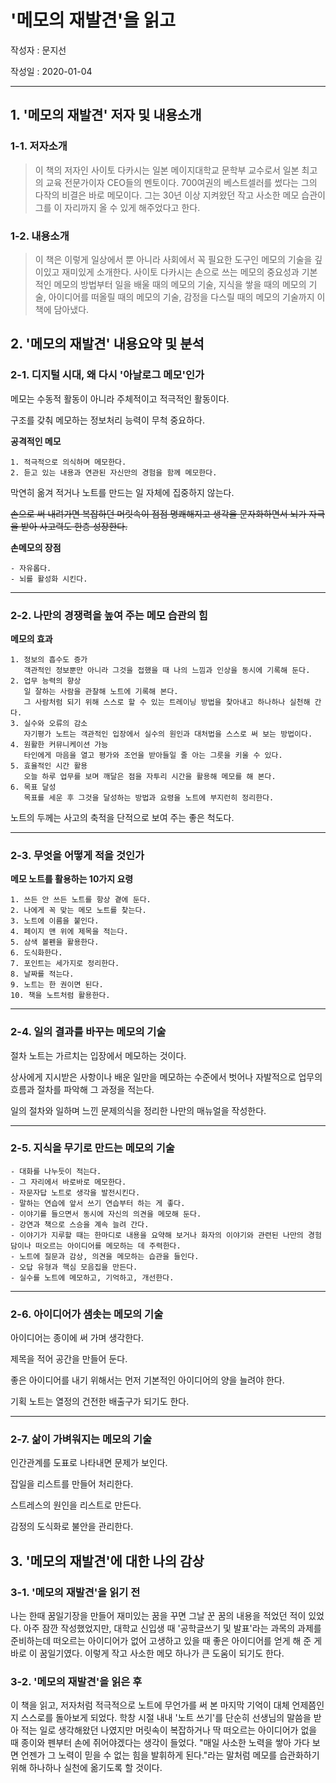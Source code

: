 # '메모의 재발견'을 읽고

작성자 : 문지선

작성일 : 2020-01-04

---

## 1. '메모의 재발견' 저자 및 내용소개

### 1-1. 저자소개

> 이 책의 저자인 사이토 다카시는 일본 메이지대학교 문학부 교수로서 일본 최고의 교육 전문가이자 CEO들의 멘토이다. 700여권의 베스트셀러를 썼다는 그의 다작의 비결은 바로 메모이다. 그는 30년 이상 지켜왔던 작고 사소한 메모 습관이 그를 이 자리까지 올 수 있게 해주었다고 한다.

### 1-2. 내용소개

> 이 책은 이렇게 일상에서 뿐 아니라 사회에서 꼭 필요한 도구인 메모의 기술을 깊이있고 재미있게 소개한다. 사이토 다카시는 손으로 쓰는 메모의 중요성과 기본적인 메모의 방법부터 일을 배울 때의 메모의 기술, 지식을 쌓을 때의 메모의 기술, 아이디어를 떠올릴 때의 메모의 기술, 감정을 다스릴 때의 메모의 기술까지 이 책에 담아냈다.



## 2. '메모의 재발견' 내용요약 및 분석

### 2-1. 디지털 시대, 왜 다시 '아날로그 메모'인가

메모는 수동적 활동이 아니라 주체적이고 적극적인 활동이다.

구조를 갖춰 메모하는 정보처리 능력이 무척 중요하다.

**공격적인 메모**

```
1. 적극적으로 의식하며 메모한다.
2. 듣고 있는 내용과 연관된 자신만의 경험을 함께 메모한다.
```

막연히 옮겨 적거나 노트를 만드는 일 자체에 집중하지 않는다.

~~손으로 써 내려가면 복잡하던 머릿속이 점점 명쾌해지고 생각을 문자화하면서 뇌가 자극을 받아 사고력도 한층 성장한다.~~

**손메모의 장점**

```
- 자유롭다.
- 뇌를 활성화 시킨다.
```

---

### 2-2. 나만의 경쟁력을 높여 주는 메모 습관의 힘

**메모의 효과**

```
1. 정보의 흡수도 증가
   객관적인 정보뿐만 아니라 그것을 접했을 때 나의 느낌과 인상을 동시에 기록해 둔다.
2. 업무 능력의 향상
   일 잘하는 사람을 관찰해 노트에 기록해 본다.
   그 사람처럼 되기 위해 스스로 할 수 있는 트레이닝 방법을 찾아내고 하나하나 실천해 간다.
3. 실수와 오류의 감소
   자기평가 노트는 객관적인 입장에서 실수의 원인과 대처법을 스스로 써 보는 방법이다.
4. 원활한 커뮤니케이션 가능
   타인에게 마음을 열고 평가와 조언을 받아들일 줄 아는 그릇을 키울 수 있다.
5. 효율적인 시간 활용
   오늘 하루 업무를 보며 깨달은 점을 자투리 시간을 활용해 메모를 해 본다.
6. 목표 달성
   목표를 세운 후 그것을 달성하는 방법과 요령을 노트에 부지런히 정리한다.
```

노트의 두께는 사고의 축적을 단적으로 보여 주는 좋은 척도다.

---

### 2-3. 무엇을 어떻게 적을 것인가

**메모 노트를 활용하는 10가지 요령**

```
1. 쓰든 안 쓰든 노트를 항상 곁에 둔다.
2. 나에게 꼭 맞는 메모 노트를 찾는다.
3. 노트에 이름을 붙인다.
4. 페이지 맨 위에 제목을 적는다.
5. 삼색 볼펜을 활용한다.
6. 도식화한다.
7. 포인트는 세가지로 정리한다.
8. 날짜를 적는다.
9. 노트는 한 권이면 된다.
10. 책을 노트처럼 활용한다.
```

---

### 2-4. 일의 결과를 바꾸는 메모의 기술

절차 노트는 가르치는 입장에서 메모하는 것이다.

상사에게 지시받은 사항이나 배운 일만을 메모하는 수준에서 벗어나 자발적으로 업무의 흐름과 절차를 파악해 그 과정을 적는다.

일의 절차와 일하며 느낀 문제의식을 정리한 나만의 매뉴얼을 작성한다.

---

### 2-5. 지식을 무기로 만드는 메모의 기술

```
- 대화를 나누듯이 적는다.
- 그 자리에서 바로바로 메모한다.
- 자문자답 노트로 생각을 발전시킨다.
- 말하는 연습에 앞서 쓰기 연습부터 하는 게 좋다.
- 이야기를 들으면서 동시에 자신의 의견을 메모해 둔다.
- 강연과 책으로 스승을 계속 늘려 간다.
- 이야기가 지루할 때는 한마디로 내용을 요약해 보거나 화자의 이야기와 관련된 나만의 경험담이나 떠오르는 아이디어를 메모하는 데 주력한다.
- 노트에 질문과 감상, 의견을 메모하는 습관을 들인다.
- 오답 유형과 핵심 모음집을 만든다.
- 실수를 노트에 메모하고, 기억하고, 개선한다.
```

---

### 2-6. 아이디어가 샘솟는 메모의 기술

아이디어는 종이에 써 가며 생각한다.

제목을 적어 공간을 만들어 둔다.

좋은 아이디어를 내기 위해서는 먼저 기본적인 아이디어의 양을 늘려야 한다.

기획 노트는 열정의 건전한 배출구가 되기도 한다.

---

### 2-7. 삶이 가벼워지는 메모의 기술

인간관계를 도표로 나타내면 문제가 보인다.

잡일을 리스트를 만들어 처리한다.

스트레스의 원인을 리스트로 만든다.

감정의 도식화로 불안을 관리한다.



## 3. '메모의 재발견'에 대한 나의 감상

### 3-1. '메모의 재발견'을 읽기 전

나는 한때 꿈일기장을 만들어 재미있는 꿈을 꾸면 그날 꾼 꿈의 내용을 적었던 적이 있었다. 아주 잠깐 작성했었지만, 대학교 신입생 때 '공학글쓰기 및 발표'라는 과목의 과제를 준비하는데 떠오르는 아이디어가 없어 고생하고 있을 때 좋은 아이디어를 얻게 해 준 게 바로 이 꿈일기였다. 이렇게 작고 사소한 메모 하나가 큰 도움이 되기도 한다.

### 3-2. '메모의 재발견'을 읽은 후

이 책을 읽고, 저자처럼 적극적으로 노트에 무언가를 써 본 마지막 기억이 대체 언제쯤인지 스스로를 돌아보게 되었다. 학창 시절 내내 '노트 쓰기'를 단순히 선생님의 말씀을 받아 적는 일로 생각해왔던 나였지만 머릿속이 복잡하거나 딱 떠오르는 아이디어가 없을 때 종이와 펜부터 손에 쥐어야겠다는 생각이 들었다. "매일 사소한 노력을 쌓아 가다 보면 언젠가 그 노력이 믿을 수 없는 힘을 발휘하게 된다."라는 말처럼 메모를 습관화하기 위해 하나하나 실천에 옮기도록 할 것이다.

